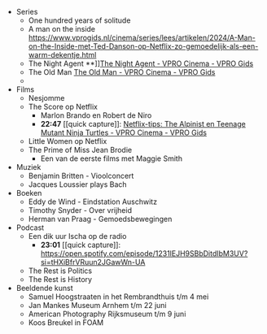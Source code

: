 - Series
	- One hundred years of solitude
	- A man on the inside
	  https://www.vprogids.nl/cinema/series/lees/artikelen/2024/A-Man-on-the-Inside-met-Ted-Danson-op-Netflix-zo-gemoedelijk-als-een-warm-dekentje.html
	- The Night Agent
	  **]][The Night Agent - VPRO Cinema - VPRO Gids](https://www.vprogids.nl/cinema/series/serie~15141514~the-night-agent~.html)
	- The Old Man
	  [The Old Man - VPRO Cinema - VPRO Gids](https://www.vprogids.nl/cinema/series/serie~14623975~the-old-man~.html)
	-
- Films
	- Nesjomme
	- The Score op Netflix
		- Marlon Brando en Robert de Niro
		- **22:47** [[quick capture]]:  [Netflix-tips: The Alpinist en Teenage Mutant Ninja Turtles - VPRO Cinema - VPRO Gids](https://www.vprogids.nl/cinema/lees/artikelen/specials/netflix/2025/Netflix-tips--The-Alpinist-en-Teenage-Mutant-Ninja-Turtles.html)
	- Little Women op Netflix
	- The Prime of Miss Jean Brodie
		- Een van de eerste films met Maggie Smith
- Muziek
	- Benjamin Britten - Vioolconcert
	- Jacques Loussier plays Bach
- Boeken
	- Eddy de Wind - Eindstation Auschwitz
	- Timothy Snyder - Over vrijheid
	- Herman van Praag - Gemoedsbewegingen
- Podcast
	- Een dik uur Ischa op de radio
		- **23:01** [[quick capture]]:  https://open.spotify.com/episode/1231lEJH9SBbDitdIbM3UV?si=tHXiBfrVRuun2JGawWn-UA
	- The Rest is Politics
	- The Rest is History
- Beeldende kunst
	- Samuel Hoogstraaten in het Rembrandthuis t/m 4 mei
	- Jan Mankes Museum Arnhem t/m 22 juni
	- American Photography Rijksmuseum t/m 9 juni
	- Koos Breukel in FOAM